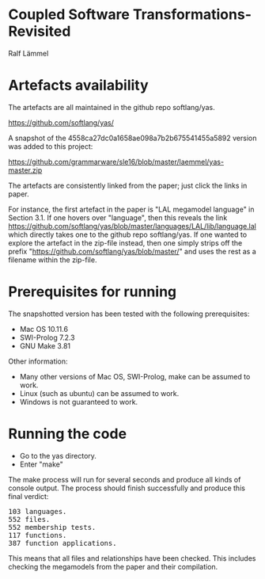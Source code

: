 # Coupled Software Transformations-Revisited

Ralf Lämmel

# Artefacts availability

The artefacts are all maintained in the github repo softlang/yas.

https://github.com/softlang/yas/

A snapshot of the 4558ca27dc0a1658ae098a7b2b675541455a5892 version was added to this project:

https://github.com/grammarware/sle16/blob/master/laemmel/yas-master.zip

The artefacts are consistently linked from the paper; just click the links in paper.

For instance, the first artefact in the paper is "LAL megamodel language" in Section 3.1. If one hovers over "language", then this reveals the link https://github.com/softlang/yas/blob/master/languages/LAL/lib/language.lal which directly takes one to the github repo softlang/yas. If one wanted to explore the artefact in the zip-file instead, then one simply strips off the prefix "https://github.com/softlang/yas/blob/master/" and uses the rest as a filename within the zip-file.

# Prerequisites for running

The snapshotted version has been tested with the following prerequisites:

* Mac OS 10.11.6
* SWI-Prolog 7.2.3
* GNU Make 3.81

Other information:
* Many other versions of Mac OS, SWI-Prolog, make can be assumed to work.
* Linux (such as ubuntu) can be assumed to work.
* Windows is not guaranteed to work.

# Running the code

* Go to the yas directory.
* Enter "make"

The make process will run for several seconds and produce all kinds of console output.
The process should finish successfully and produce this final verdict:

<pre>
103 languages.
552 files.
552 membership tests.
117 functions.
387 function applications.
</pre>

This means that all files and relationships have been checked.
This includes checking the megamodels from the paper and their compilation.
